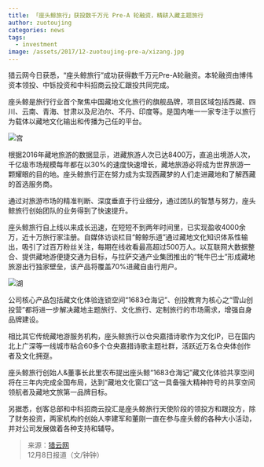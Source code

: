 ```yaml
---
title: 「座头鲸旅行」获投数千万元 Pre-A 轮融资，精耕入藏主题旅行
author: zuotoujing
categories: news
tags:
  - investment
image: /assets/2017/12-zuotoujing-pre-a/xizang.jpg
---
```


猎云网今日获悉，“座头鲸旅行”成功获得数千万元Pre-A轮融资。本轮融资由博伟资本领投、中铄投资和中科招商云投汇跟投共同完成。

座头鲸是旅行行业首个聚焦中国藏地文化旅行的旗舰品牌，项目区域包括西藏、四川、云南、青海、甘肃以及尼泊尔、不丹、印度等。是国内唯一一家专注于以旅行为载体以藏地文化输出和传播为己任的平台。

![宫](/assets/2017/12-zuotoujing-pre-a/lama.jpg)

根据2016年藏地旅游的数据显示，进藏旅游人次已达8400万，直追出境游人次，千亿级市场规模每年都在以30%的速度快速增长，藏地旅游必将成为世界旅游一颗耀眼的目的地。座头鲸旅行正在努力成为实现西藏梦的人们走进藏地和了解西藏的首选服务商。

通过对旅游市场的精准判断、深度垂直于行业细分，通过团队的智慧与努力，座头鲸旅行创始团队的业务得到了快速提升。

座头鲸旅行自上线以来成长迅速，在短短不到两年时间里，已实现盈收4000余万，近十万旅行家注册。自媒体访谈栏目“鲸鲸乐道”通过藏地文化知识体系性输出，吸引了过百万粉丝关注，每期在线收看最高超过500万人。以互联网大数据整合、提供藏地游便捷交通为目标，与拉萨交通产业集团推出的“牦牛巴士”形成藏地旅游出行独家壁垒，该产品将覆盖70%进藏自由行用户。

![湖](/assets/2017/12-zuotoujing-pre-a/lake.jpg)

公司核心产品包括藏文化体验连锁空间“1683仓海记”、创投教育为核心之“雪山创投营”都将进一步解决藏地主题旅行、文化旅行、定制旅行的市场需求，增强自身品牌建设。

相比其它传统藏地游服务机构，座头鲸旅行以仓央嘉措诗歌作为文化IP，已在国内北上广深等一线城市粘合60多个仓央嘉措诗歌主题社群，活跃近万名仓央体创作者及文化拥趸。

座头鲸旅行创始人&董事长此里农布提出座头鲸“1683仓海记”藏文化体验共享空间将在三年内完成全国布局，达到“藏地文化窗口”这一具备强大精神符号的共享空间领航者及藏地文旅第一品牌目标。

另据悉，创客总部和中科招商云投汇是座头鲸旅行天使阶段的领投方和跟投方，除了财务投资，两家机构的创始人李建军和董刚一直在参与座头鲸的各种大小活动，并对公司发展做着各种支持和辅导。

> 来源：[猎云网](https://www.lieyunwang.com/archives/391514)  
> 12月8日报道（文/钟钟）
